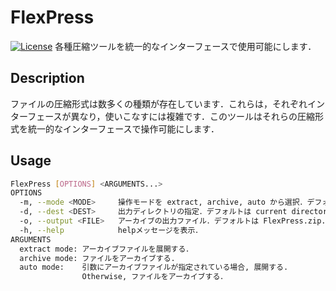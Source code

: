 # FlexPress
[![License](https://img.shields.io/badge/License-CC--BY--1.0-green.svg)](https://github.com/SASA-AKITO/FlexPress\_flows/blob/main/LICENSE)
各種圧縮ツールを統一的なインターフェースで使用可能にします．

## Description
ファイルの圧縮形式は数多くの種類が存在しています．これらは，それぞれインターフェースが異なり，使いこなすには複雑です．このツールはそれらの圧縮形式を統一的なインターフェースで操作可能にします．

## Usage
```sh
FlexPress [OPTIONS] <ARGUMENTS...>
OPTIONS
  -m, --mode <MODE>     操作モードを extract, archive, auto から選択．デフォルトは auto.
  -d, --dest <DEST>     出力ディレクトリの指定．デフォルトは current directory.
  -o, --output <FILE>   アーカイブの出力ファイル．デフォルトは FlexPress.zip.
  -h, --help            helpメッセージを表示．
ARGUMENTS
  extract mode: アーカイブファイルを展開する．
  archive mode: ファイルをアーカイブする.
  auto mode:    引数にアーカイブファイルが指定されている場合, 展開する.
                Otherwise, ファイルをアーカイブする．
```